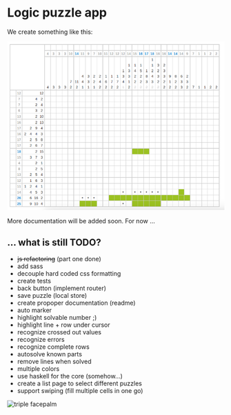 Logic puzzle app
================

We create something like this:

![app screenshot](assets/logic_preview.png)

More documentation will be added soon. For now ...

... what is still TODO?
-----------------------

* ~~js refactoring~~ (part one done)
* add sass
* decouple hard coded css formatting
* create tests
* back button (implement router)
* save puzzle (local store)
* create propoper documentation (readme)
* auto marker
* highlight solvable number ;)
* highlight line + row under cursor
* recognize crossed out values
* recognize errors
* recognize complete rows
* autosolve known parts
* remove lines when solved
* multiple colors
* use haskell for the core (somehow...)
* create a list page to select different puzzles
* support swiping (fill multiple cells in one go)

![triple facepalm](http://bit.ly/1p8Mt49)
